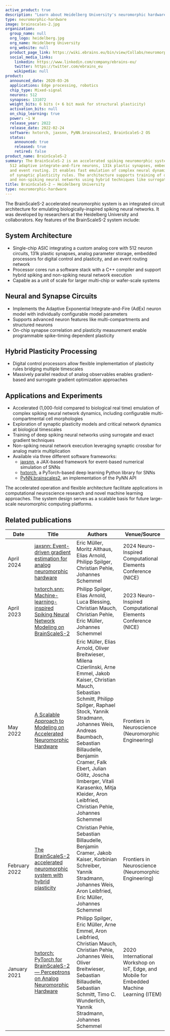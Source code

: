 ```yaml
---
active_product: true
description: "Learn about Heidelberg University's neuromorphic hardware: BrainScaleS-2"
type: neuromorphic-hardware
image: brainscales-2.jpg
organization:
  group_name: null
  org_logo: heidelberg.jpg
  org_name: Heidelberg University
  org_website: null
  product_page_link: https://wiki.ebrains.eu/bin/view/Collabs/neuromorphic/BrainScaleS/
  social_media_links:
    linkedin: https://www.linkedin.com/company/ebrains-eu/
    twitter: https://twitter.com/ebrains_eu
    wikipedia: null
product:
  announced_date: 2020-03-26
  applications: Edge processing, robotics
  chip_type: Mixed-signal
  neurons: 512
  synapses: 131072
  weight_bits: 6 bits (+ 6 bit mask for structural plasticity)
  activation_bits: null
  on_chip_learning: true
  power: ~1 W
  release_year: 2022
  release_date: 2022-02-24
  software: hxtorch, jaxsnn, PyNN.brainscales2, BrainScaleS-2 OS
  status:
    announced: true
    released: true
    retired: false
product_name: BrainScaleS-2
summary: The BrainScaleS-2 is an accelerated spiking neuromorphic system-on-chip integrating
  512 adaptive integrate-and-fire neurons, 131k plastic synapses, embedded processors,
  and event routing. It enables fast emulation of complex neural dynamics and exploration
  of synaptic plasticity rules. The architecture supports training of deep spiking
  and non-spiking neural networks using hybrid techniques like surrogate gradients.
title: BrainScaleS-2 — Heidelberg University
type: neuromorphic-hardware
---
```


The BrainScaleS-2 accelerated neuromorphic system is an integrated circuit architecture for emulating biologically-inspired spiking neural networks. It was developed by researchers at the Heidelberg University and collaborators. Key features of the BrainScaleS-2 system include:

## System Architecture
- Single-chip ASIC integrating a custom analog core with 512 neuron circuits, 131k plastic synapses, analog parameter storage, embedded processors for digital control and plasticity, and an event routing network
- Processor cores run a software stack with a C++ compiler and support hybrid spiking and non-spiking neural network execution
- Capable as a unit of scale for larger multi-chip or wafer-scale systems

## Neural and Synapse Circuits
- Implements the Adaptive Exponential Integrate-and-Fire (AdEx) neuron model with individually configurable model parameters
- Supports advanced neuron features like multi-compartments and structured neurons
- On-chip synapse correlation and plasticity measurement enable programmable spike-timing dependent plasticity 

## Hybrid Plasticity Processing
- Digital control processors allow flexible implementation of plasticity rules bridging multiple timescales
- Massively parallel readout of analog observables enables gradient-based and surrogate gradient optimization approaches

## Applications and Experiments
- Accelerated (1,000-fold compared to biological real time) emulation of complex spiking neural network dynamics, including configurable multi-compartmental cell morphologies
- Exploration of synaptic plasticity models and critical network dynamics at biological timescales
- Training of deep spiking neural networks using surrogate and exact gradient techniques
- Non-spiking neural network execution leveraging synaptic crossbar for analog matrix multiplication
- Available via three different software frameworks:
  - [jaxsnn](https://open-neuromorphic.org/neuromorphic-computing/software/snn-frameworks/jaxsnn/), a JAX-based framework for event-based numerical simulation of SNNs
  - [hxtorch](https://open-neuromorphic.org/neuromorphic-computing/software/snn-frameworks/hxtorch/), a PyTorch-based deep learning Python library for SNNs
  - [PyNN.brainscales2](https://open-neuromorphic.org/neuromorphic-computing/software/snn-frameworks/pynn-brainscales2), an implementation of the PyNN API

The accelerated operation and flexible architecture facilitate applications in computational neuroscience research and novel machine learning approaches. The system design serves as a scalable basis for future large-scale neuromorphic computing platforms.

## Related publications

| Date | Title | Authors  | Venue/Source |
|------|-------|----------|------------- |
| April 2024 | [jaxsnn: Event-driven gradient estimation for analog neuromorphic hardware](https://doi.org/10.1109/NICE61972.2024.10548709) | Eric Müller, Moritz Althaus, Elias Arnold, Philipp Spilger, Christian Pehle, Johannes Schemmel | 2024 Neuro-Inspired Computational Elements Conference (NICE) |
| April 2023 | [hxtorch.snn: Machine-learning-inspired Spiking Neural Network Modeling on BrainScaleS-2](https://doi.org/10.1145/3584954.3584993) | Philipp Spilger, Elias Arnold, Luca Blessing, Christian Mauch, Christian Pehle, Eric Müller, Johannes Schemmel | 2023 Neuro-Inspired Computational Elements Conference (NICE) |
| May 2022 | [A Scalable Approach to Modeling on Accelerated Neuromorphic Hardware](https://doi.org/10.3389/fnins.2022.884128) | Eric Müller, Elias Arnold, Oliver Breitwieser, Milena Czierlinski, Arne Emmel, Jakob Kaiser, Christian Mauch, Sebastian Schmitt, Philipp Spilger, Raphael Stock, Yannik Stradmann, Johannes Weis, Andreas Baumbach, Sebastian Billaudelle, Benjamin Cramer, Falk Ebert, Julian Göltz, Joscha Ilmberger, Vitali Karasenko, Mitja Kleider, Aron Leibfried, Christian Pehle, Johannes Schemmel | Frontiers in Neuroscience (Neuromorphic Engineering) |
| February 2022 | [The BrainScaleS-2 accelerated neuromorphic system with hybrid plasticity](https://doi.org/10.3389/fnins.2022.795876) | Christian Pehle, Sebastian Billaudelle, Benjamin Cramer, Jakob Kaiser, Korbinian Schreiber, Yannik Stradmann, Johannes Weis, Aron Leibfried, Eric Müller, Johannes Schemmel | Frontiers in Neuroscience (Neuromorphic Engineering) |
| January 2021 | [hxtorch: PyTorch for BrainScaleS-2 — Perceptrons on Analog Neuromorphic Hardware](https://doi.org/10.1007/978-3-030-66770-2_14) | Philipp Spilger, Eric Müller, Arne Emmel, Aron Leibfried, Christian Mauch, Christian Pehle, Johannes Weis, Oliver Breitwieser, Sebastian Billaudelle, Sebastian Schmitt, Timo C. Wunderlich, Yannik Stradmann, Johannes Schemmel | 2020 International Workshop on IoT, Edge, and Mobile for Embedded Machine Learning (ITEM) |

